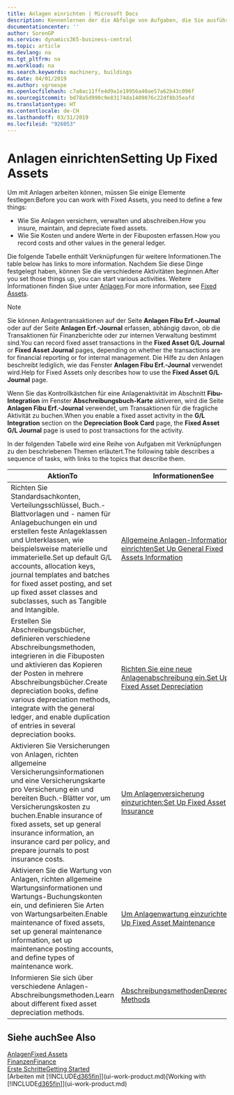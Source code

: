 ```yaml
---
title: Anlagen einrichten | Microsoft Docs
description: Kennenlernen der die Abfolge von Aufgaben, die Sie ausführen müssen, um Anlagen einzurichten, wie Arbeitsplätze oder Gebäude.
documentationcenter: ''
author: SorenGP
ms.service: dynamics365-business-central
ms.topic: article
ms.devlang: na
ms.tgt_pltfrm: na
ms.workload: na
ms.search.keywords: machinery, buildings
ms.date: 04/01/2019
ms.author: sgroespe
ms.openlocfilehash: c7a8ac11ffe4d9a1e19956a40ae57a62b43c096f
ms.sourcegitcommit: bd78a5d990c9e83174da1409076c22df8b35eafd
ms.translationtype: HT
ms.contentlocale: de-CH
ms.lasthandoff: 03/31/2019
ms.locfileid: "926053"
---
```

# <a name="setting-up-fixed-assets"></a><span data-ttu-id="032af-103">Anlagen einrichten</span><span class="sxs-lookup"><span data-stu-id="032af-103">Setting Up Fixed Assets</span></span>
<span data-ttu-id="032af-104">Um mit Anlagen arbeiten können, müssen Sie einige Elemente festlegen:</span><span class="sxs-lookup"><span data-stu-id="032af-104">Before you can work with Fixed Assets, you need to define a few things:</span></span>  

* <span data-ttu-id="032af-105">Wie Sie Anlagen versichern, verwalten und abschreiben.</span><span class="sxs-lookup"><span data-stu-id="032af-105">How you insure, maintain, and depreciate fixed assets.</span></span>  
* <span data-ttu-id="032af-106">Wie Sie Kosten und andere Werte in der Fibuposten erfassen.</span><span class="sxs-lookup"><span data-stu-id="032af-106">How you record costs and other values in the general ledger.</span></span>  

<span data-ttu-id="032af-107">Die folgende Tabelle enthält Verknüpfungen für weitere Informationen.</span><span class="sxs-lookup"><span data-stu-id="032af-107">The table below has links to more information.</span></span> <span data-ttu-id="032af-108">Nachdem Sie diese Dinge festgelegt haben, können Sie die verschiedene Aktivitäten beginnen.</span><span class="sxs-lookup"><span data-stu-id="032af-108">After you set those things up, you can start various activities.</span></span> <span data-ttu-id="032af-109">Weitere Informationen finden Siue unter [Anlagen](fa-manage.md).</span><span class="sxs-lookup"><span data-stu-id="032af-109">For more information, see [Fixed Assets](fa-manage.md).</span></span>  

> [!NOTE]  
>   <span data-ttu-id="032af-110">Sie können Anlagentransaktionen auf der Seite **Anlagen Fibu Erf.-Journal** oder auf der Seite **Anlagen Erf.-Journal** erfassen, abhängig davon, ob die Transaktionen für Finanzberichte oder zur internen Verwaltung bestimmt sind.</span><span class="sxs-lookup"><span data-stu-id="032af-110">You can record fixed asset transactions in the **Fixed Asset G/L Journal** or **Fixed Asset Journal** pages, depending on whether the transactions are for financial reporting or for internal management.</span></span> <span data-ttu-id="032af-111">Die Hilfe zu den Anlagen beschreibt lediglich, wie das Fenster **Anlagen Fibu Erf.-Journal** verwendet wird.</span><span class="sxs-lookup"><span data-stu-id="032af-111">Help for Fixed Assets only describes how to use the **Fixed Asset G/L Journal** page.</span></span>  

<span data-ttu-id="032af-112">Wenn Sie das Kontrollkästchen für eine Anlagenaktivität im Abschnitt **Fibu-Integration** im Fenster **Abschreibungsbuch-Karte** aktiveren, wird die Seite **Anlagen Fibu Erf.-Journal** verwendet, um Transaktionen für die fragliche Aktivität zu buchen.</span><span class="sxs-lookup"><span data-stu-id="032af-112">When you enable a fixed asset activity in the **G/L Integration** section on the **Depreciation Book Card** page, the **Fixed Asset G/L Journal** page is used to post transactions for the activity.</span></span>

<span data-ttu-id="032af-113">In der folgenden Tabelle wird eine Reihe von Aufgaben mit Verknüpfungen zu den beschriebenen Themen erläutert.</span><span class="sxs-lookup"><span data-stu-id="032af-113">The following table describes a sequence of tasks, with links to the topics that describe them.</span></span>  

| <span data-ttu-id="032af-114">Aktion</span><span class="sxs-lookup"><span data-stu-id="032af-114">To</span></span> | <span data-ttu-id="032af-115">Informationen</span><span class="sxs-lookup"><span data-stu-id="032af-115">See</span></span> |
| --- | --- |
| <span data-ttu-id="032af-116">Richten Sie Standardsachkonten, Verteilungsschlüssel, Buch.-Blattvorlagen und - namen für Anlagebuchungen ein und erstellen feste Anlageklassen und Unterklassen, wie beispielsweise materielle und immaterielle.</span><span class="sxs-lookup"><span data-stu-id="032af-116">Set up default G/L accounts, allocation keys, journal templates and batches for fixed asset posting, and set up fixed asset classes and subclasses, such as Tangible and Intangible.</span></span> |[<span data-ttu-id="032af-117">Allgemeine Anlagen-Informationen einrichten</span><span class="sxs-lookup"><span data-stu-id="032af-117">Set Up General Fixed Assets Information</span></span>](fa-how-setup-general.md) |
| <span data-ttu-id="032af-118">Erstellen Sie Abschreibungsbücher, definieren verschiedene Abschreibungsmethoden, integrieren in die Fibuposten und aktivieren das Kopieren der Posten in mehrere Abschreibungsbücher.</span><span class="sxs-lookup"><span data-stu-id="032af-118">Create depreciation books, define various depreciation methods, integrate with the general ledger, and enable duplication of entries in several depreciation books.</span></span> |[<span data-ttu-id="032af-119">Richten Sie eine neue Anlagenabschreibung ein.</span><span class="sxs-lookup"><span data-stu-id="032af-119">Set Up Fixed Asset Depreciation</span></span>](fa-how-setup-depreciation.md) |
| <span data-ttu-id="032af-120">Aktivieren Sie Versicherungen von Anlagen, richten allgemeine Versicherungsinformationen und eine Versicherungskarte pro Versicherung ein und bereiten Buch.-Blätter vor, um Versicherungskosten zu buchen.</span><span class="sxs-lookup"><span data-stu-id="032af-120">Enable insurance of fixed assets, set up general insurance information, an insurance card per policy, and prepare journals to post insurance costs.</span></span> |[<span data-ttu-id="032af-121">Um Anlagenversicherung einzurichten:</span><span class="sxs-lookup"><span data-stu-id="032af-121">Set Up Fixed Asset Insurance</span></span>](fa-how-setup-insurance.md) |
| <span data-ttu-id="032af-122">Aktivieren Sie die Wartung von Anlagen, richten allgemeine Wartungsinformationen und Wartungs-Buchungskonten ein, und definieren Sie Arten von Wartungsarbeiten.</span><span class="sxs-lookup"><span data-stu-id="032af-122">Enable maintenance of fixed assets, set up general maintenance information, set up maintenance posting accounts, and define types of maintenance work.</span></span> |[<span data-ttu-id="032af-123">Um Anlagenwartung einzurichten:</span><span class="sxs-lookup"><span data-stu-id="032af-123">Set Up Fixed Asset Maintenance</span></span>](fa-how-setup-maintenance.md) |
| <span data-ttu-id="032af-124">Informieren Sie sich über verschiedene Anlagen-Abschreibungsmethoden.</span><span class="sxs-lookup"><span data-stu-id="032af-124">Learn about different fixed asset depreciation methods.</span></span> |[<span data-ttu-id="032af-125">Abschreibungsmethoden</span><span class="sxs-lookup"><span data-stu-id="032af-125">Depreciation Methods</span></span>](fa-depreciation-methods.md) |

## <a name="see-also"></a><span data-ttu-id="032af-126">Siehe auch</span><span class="sxs-lookup"><span data-stu-id="032af-126">See Also</span></span>
[<span data-ttu-id="032af-127">Anlagen</span><span class="sxs-lookup"><span data-stu-id="032af-127">Fixed Assets</span></span>](fa-manage.md)  
[<span data-ttu-id="032af-128">Finanzen</span><span class="sxs-lookup"><span data-stu-id="032af-128">Finance</span></span>](finance.md)  
[<span data-ttu-id="032af-129">Erste Schritte</span><span class="sxs-lookup"><span data-stu-id="032af-129">Getting Started</span></span>](product-get-started.md)  
<span data-ttu-id="032af-130">[Arbeiten mit [!INCLUDE[d365fin](includes/d365fin_md.md)]](ui-work-product.md)</span><span class="sxs-lookup"><span data-stu-id="032af-130">[Working with [!INCLUDE[d365fin](includes/d365fin_md.md)]](ui-work-product.md)</span></span>
